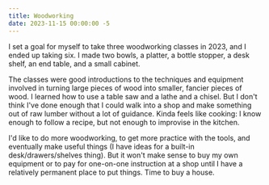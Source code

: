 ```yaml
---
title: Woodworking
date: 2023-11-15 00:00:00 -5
---
```


I set a goal for myself to take three woodworking classes in 2023, and I ended up taking six. I made two bowls, a platter, a bottle stopper, a desk shelf, an end table, and a small cabinet.

The classes were good introductions to the techniques and equipment involved in turning large pieces of wood into smaller, fancier pieces of wood. I learned how to use a table saw and a lathe and a chisel. But I don't think I've done enough that I could walk into a shop and make something out of raw lumber without a lot of guidance. Kinda feels like cooking: I know enough to follow a recipe, but not enough to improvise in the kitchen.

I'd like to do more woodworking, to get more practice with the tools, and eventually make useful things (I have ideas for a built-in desk/drawers/shelves thing). But it won't make sense to buy my own equipment or to pay for one-on-one instruction at a shop until I have a relatively permanent place to put things. Time to buy a house.
